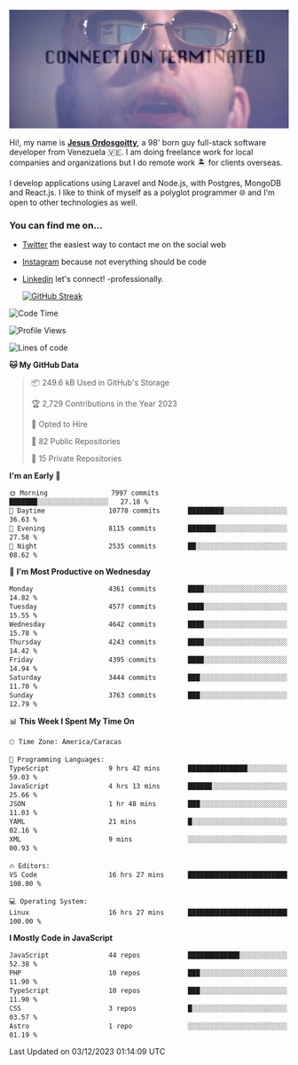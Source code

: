 ![hackers movie reference](./disconnected.jpg)

Hi!, my name is [**Jesus Ordosgoitty**](https://jodaz.dev), a 98' born guy full-stack software developer from Venezuela 🇻🇪. I am doing freelance work for local companies and organizations but I do remote work 🏝️ for clients overseas. 

I develop applications using Laravel and Node.js, with Postgres, MongoDB and React.js. I like to think of myself as a polyglot programmer 🌐 and I'm open to other technologies as well.

### You can find me on...

- [Twitter](https://twitter.com/jodaz_) the easiest way to contact me on the social web
- [Instagram](https://instagram.com/jodaz_) because not everything should be code
- [Linkedin](https://linkedin.com/in/jodaz) let's connect! -professionally.


    [![GitHub Streak](https://streak-stats.demolab.com?user=jodaz&theme=tokyonight)](https://git.io/streak-stats)

<!--START_SECTION:waka-->
![Code Time](http://img.shields.io/badge/Code%20Time-4%2C440%20hrs%2047%20mins-blue)

![Profile Views](http://img.shields.io/badge/Profile%20Views-0-blue)

![Lines of code](https://img.shields.io/badge/From%20Hello%20World%20I%27ve%20Written-96.7%20million%20lines%20of%20code-blue)

**🐱 My GitHub Data** 

> 📦 249.6 kB Used in GitHub's Storage 
 > 
> 🏆 2,729 Contributions in the Year 2023
 > 
> 💼 Opted to Hire
 > 
> 📜 82 Public Repositories 
 > 
> 🔑 15 Private Repositories 
 > 
**I'm an Early 🐤** 

```text
🌞 Morning                7997 commits        ███████░░░░░░░░░░░░░░░░░░   27.18 % 
🌆 Daytime                10778 commits       █████████░░░░░░░░░░░░░░░░   36.63 % 
🌃 Evening                8115 commits        ███████░░░░░░░░░░░░░░░░░░   27.58 % 
🌙 Night                  2535 commits        ██░░░░░░░░░░░░░░░░░░░░░░░   08.62 % 
```
📅 **I'm Most Productive on Wednesday** 

```text
Monday                   4361 commits        ████░░░░░░░░░░░░░░░░░░░░░   14.82 % 
Tuesday                  4577 commits        ████░░░░░░░░░░░░░░░░░░░░░   15.55 % 
Wednesday                4642 commits        ████░░░░░░░░░░░░░░░░░░░░░   15.78 % 
Thursday                 4243 commits        ████░░░░░░░░░░░░░░░░░░░░░   14.42 % 
Friday                   4395 commits        ████░░░░░░░░░░░░░░░░░░░░░   14.94 % 
Saturday                 3444 commits        ███░░░░░░░░░░░░░░░░░░░░░░   11.70 % 
Sunday                   3763 commits        ███░░░░░░░░░░░░░░░░░░░░░░   12.79 % 
```


📊 **This Week I Spent My Time On** 

```text
🕑︎ Time Zone: America/Caracas

💬 Programming Languages: 
TypeScript               9 hrs 42 mins       ███████████████░░░░░░░░░░   59.03 % 
JavaScript               4 hrs 13 mins       ██████░░░░░░░░░░░░░░░░░░░   25.66 % 
JSON                     1 hr 48 mins        ███░░░░░░░░░░░░░░░░░░░░░░   11.03 % 
YAML                     21 mins             █░░░░░░░░░░░░░░░░░░░░░░░░   02.16 % 
XML                      9 mins              ░░░░░░░░░░░░░░░░░░░░░░░░░   00.93 % 

🔥 Editors: 
VS Code                  16 hrs 27 mins      █████████████████████████   100.00 % 

💻 Operating System: 
Linux                    16 hrs 27 mins      █████████████████████████   100.00 % 
```

**I Mostly Code in JavaScript** 

```text
JavaScript               44 repos            █████████████░░░░░░░░░░░░   52.38 % 
PHP                      10 repos            ███░░░░░░░░░░░░░░░░░░░░░░   11.90 % 
TypeScript               10 repos            ███░░░░░░░░░░░░░░░░░░░░░░   11.90 % 
CSS                      3 repos             █░░░░░░░░░░░░░░░░░░░░░░░░   03.57 % 
Astro                    1 repo              ░░░░░░░░░░░░░░░░░░░░░░░░░   01.19 % 
```




 Last Updated on 03/12/2023 01:14:09 UTC
<!--END_SECTION:waka-->
